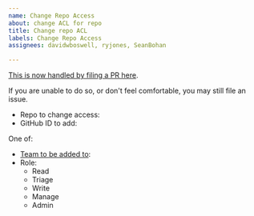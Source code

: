 ```yaml
---
name: Change Repo Access
about: change ACL for repo
title: Change repo ACL
labels: Change Repo Access
assignees: davidwboswell, ryjones, SeanBohan

---
```


[This is now handled by filing a PR here](https://github.com/hyperledger/governance/blob/main/access-control.yaml).

If you are unable to do so, or don't feel comfortable, you may still file an issue.

* Repo to change access:
* GitHub ID to add: 

One of:

* [Team to be added to](https://github.com/orgs/hyperledger/teams/0-hyperledger-contributors/teams):
* Role:
	- Read
	- Triage
	- Write
	- Manage
	- Admin


